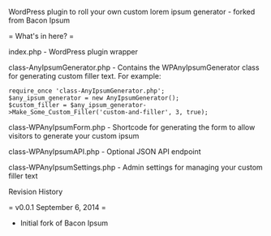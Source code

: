 WordPress plugin to roll your own custom lorem ipsum generator - forked from Bacon Ipsum

= What's in here? =

index.php - WordPress plugin wrapper

class-AnyIpsumGenerator.php - Contains the WPAnyIpsumGenerator class for generating custom filler text.  For example:

	require_once 'class-AnyIpsumGenerator.php';
	$any_ipsum_generator = new AnyIpsumGenerator();
	$custom_filler = $any_ipsum_generator->Make_Some_Custom_Filler('custom-and-filler', 3, true);


class-WPAnyIpsumForm.php - Shortcode for generating the form to allow visitors to generate your custom ipsum

class-WPAnyIpsumAPI.php - Optional JSON API endpoint

class-WPAnyIpsumSettings.php - Admin settings for managing your custom filler text


Revision History

= v0.0.1 September 6, 2014 =
* Initial fork of Bacon Ipsum
